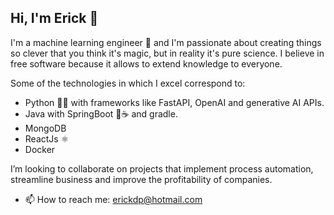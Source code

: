 ## Hi, I'm Erick 👋

I'm a machine learning engineer 🤖 and I'm passionate about creating things so clever that you think it's magic, but in reality it's pure science. I believe in free software because it allows to extend knowledge to everyone. 

Some of the technologies in which I excel correspond to:
* Python 🐍🐍 with frameworks like FastAPI, OpenAI and generative AI APIs.
* Java with SpringBoot 🍃☕ and gradle.
* MongoDB
* ReactJs ⚛️
* Docker

I’m looking to collaborate on projects that implement process automation, streamline business and improve the profitability of companies. 

- 📫 How to reach me: erickdp@hotmail.com
